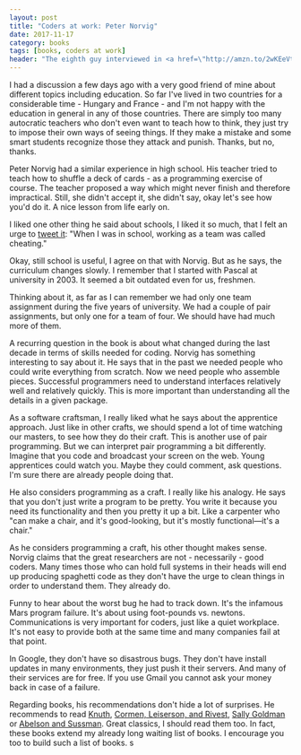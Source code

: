 ```yaml
---
layout: post
title: "Coders at work: Peter Norvig"
date: 2017-11-17
category: books
tags: [books, coders at work]
header: "The eighth guy interviewed in <a href=\"http://amzn.to/2wKEeVt\">Coders at Work: Reflections on the Craft of Programming</a> is <a href=\"http://norvig.com/\">Peter Norvig</a>, director of research at <a href=\"https://www.google.com/\">Google</a>."
---
```

I had a discussion a few days ago with a very good friend of mine about different topics including education. So far I've lived in two countries for a considerable time - Hungary and France - and I'm not happy with the education in general in any of those countries. There are simply too many autocratic teachers who don't even want to teach how to think, they just try to impose their own ways of seeing things. If they make a mistake and some smart students recognize those they attack and punish. Thanks, but no, thanks.

Peter Norvig had a similar experience in high school. His teacher tried to teach how to shuffle a deck of cards - as a programming exercise of course. The teacher proposed a way which might never finish and therefore impractical. Still, she didn't accept it, she didn't say, okay let's see how you'd do it. A nice lesson from life early on.

I liked one other thing he said about schools, I liked it so much, that I felt an urge to [tweet it](https://twitter.com/SandorDargo/status/923798900514881536): "When I was in school, working as a team was called cheating."

Okay, still school is useful, I agree on that with Norvig. But as he says, the curriculum changes slowly. I remember that I started with Pascal at university in 2003. It seemed a bit outdated even for us, freshmen.

Thinking about it, as far as I can remember we had only one team assignment during the five years of university. We had a couple of pair assignments, but only one for a team of four. We should have had much more of them.

A recurring question in the book is about what changed during the last decade in terms of skills needed for coding. Norvig has something interesting to say about it. He says that in the past we needed people who could write everything from scratch. Now we need people who assemble pieces. Successful programmers need to understand interfaces relatively well and relatively quickly. This is more important than understanding all the details in a given package.

As a software craftsman, I really liked what he says about the apprentice approach. Just like in other crafts, we should spend a lot of time watching our masters, to see how they do their craft. This is another use of pair programming. But we can interpret pair programming a bit differently. Imagine that you code and broadcast your screen on the web. Young apprentices could watch you. Maybe they could comment, ask questions. I'm sure there are already people doing that.

He also considers programming as a craft. I really like his analogy. He says that you don't just write a program to be pretty. You write it because you need its functionality and then you pretty it up a bit. Like a carpenter who "can make a chair, and it's good-looking, but it's mostly functional—it's a chair."

As he considers programming a craft, his other thought makes sense. Norvig claims that the great researchers are not - necessarily - good coders. Many times those who can hold full systems in their heads will end up producing spaghetti code as they don't have the urge to clean things in order to understand them. They already do.

Funny to hear about the worst bug he had to track down. It's the infamous Mars program failure. It's about using foot-pounds vs. newtons. Communications is very important for coders, just like a quiet workplace. It's not easy to provide both at the same time and many companies fail at that point.

In Google, they don't have so disastrous bugs. They don't have install updates in many environments, they just push it their servers. And many of their services are for free. If you use Gmail you cannot ask your money back in case of a failure. 

Regarding books, his recommendations don't hide a lot of surprises. He recommends to read [Knuth](http://amzn.to/2hAj8Yh), [Cormen, Leiserson, and Rivest](http://amzn.to/2yD2ZEA), [Sally Goldman](http://amzn.to/2yDnyki) or [Abelson and Sussman](http://amzn.to/2zHUHyL). Great classics, I should read them too. In fact, these books extend my already long waiting list of books. I encourage you too to build such a list of books.
s